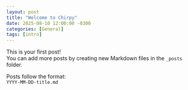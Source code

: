 ```yaml
---
layout: post
title: "Welcome to Chirpy"
date: 2025-08-10 12:00:00 -0300
categories: [General]
tags: [intro]
---
```


This is your first post!  
You can add more posts by creating new Markdown files in the `_posts` folder.

Posts follow the format:  
`YYYY-MM-DD-title.md`